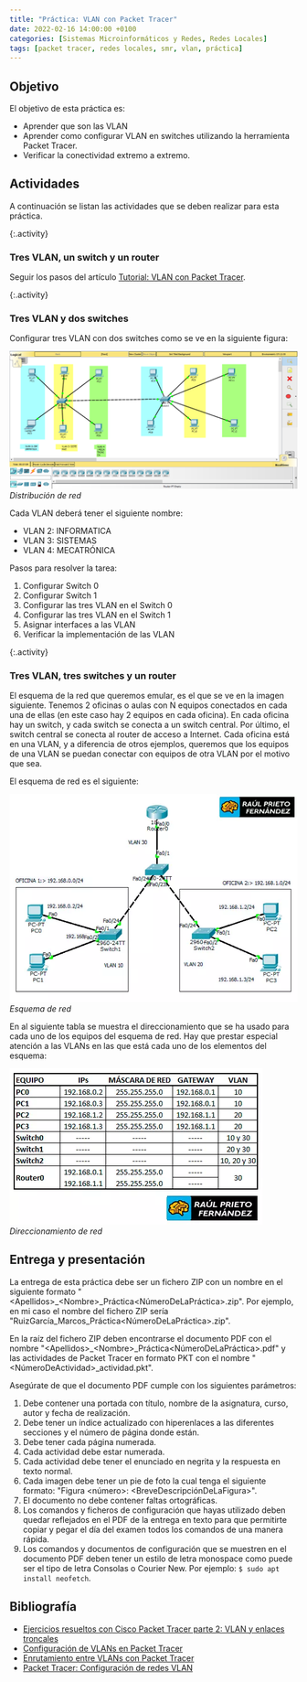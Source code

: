 ```yaml
---
title: "Práctica: VLAN con Packet Tracer"
date: 2022-02-16 14:00:00 +0100
categories: [Sistemas Microinformáticos y Redes, Redes Locales]
tags: [packet tracer, redes locales, smr, vlan, práctica]
---
```


## Objetivo

El objetivo de esta práctica es:
- Aprender que son las VLAN 
- Aprender como configurar VLAN en switches utilizando la herramienta Packet Tracer.
- Verificar la conectividad extremo a extremo.

## Actividades

A continuación se listan las actividades que se deben realizar para esta práctica.

{:.activity}
### Tres VLAN, un switch y un router

Seguir los pasos del artículo [Tutorial: VLAN con Packet Tracer](/posts/tutorial-vlan-packet-tracer).

{:.activity}
### Tres VLAN y dos switches

Configurar tres VLAN con dos switches como se ve en la siguiente figura:

![img-description](/assets/img/practica-vlan-packet-tracer/tresVlanDosSwitches.png)
_Distribución de red_

Cada VLAN deberá tener el siguiente nombre:

- VLAN 2: INFORMATICA
- VLAN 3: SISTEMAS
- VLAN 4: MECATRÓNICA

Pasos para resolver la tarea:

1. Configurar Switch 0
1. Configurar Switch 1
1. Configurar las tres VLAN en el Switch 0
1. Configurar las tres VLAN en el Switch 1
1. Asignar interfaces a las VLAN
1. Verificar la implementación de las VLAN


{:.activity}
### Tres VLAN, tres switches y un router

El esquema de la red que queremos emular, es el que se ve en la imagen siguiente. Tenemos 2 oficinas o aulas con N equipos conectados en cada una de ellas (en este caso hay 2 equipos en cada oficina). En cada oficina hay un switch, y cada switch se conecta a un switch central. Por último, el switch central se conecta al router de acceso a Internet. Cada oficina está en una VLAN, y a diferencia de otros ejemplos, queremos que los equipos de una VLAN se puedan conectar con equipos de otra VLAN por el motivo que sea.

El esquema de red es el siguiente:

![img-description](/assets/img/practica-vlan-packet-tracer/enrutamiento-entre-vlans-001.webp)
_Esquema de red_

En al siguiente tabla se muestra el direccionamiento que se ha usado para cada uno de los equipos del esquema de red. Hay que prestar especial atención a las VLANs en las que está cada uno de los elementos del esquema:

![img-description](/assets/img/practica-vlan-packet-tracer/enrutamiento-entre-vlans-002.webp)
_Direccionamiento de red_

## Entrega y presentación

La entrega de esta práctica debe ser un fichero ZIP con un nombre en el siguiente formato "\<Apellidos\>_\<Nombre\>_Práctica\<NúmeroDeLaPráctica\>.zip". Por ejemplo, en mi caso el nombre del fichero ZIP sería "RuizGarcía_Marcos_Práctica\<NúmeroDeLaPráctica\>.zip".

En la raíz del fichero ZIP deben encontrarse el documento PDF con el nombre "\<Apellidos\>_\<Nombre\>_Práctica\<NúmeroDeLaPráctica\>.pdf" y las actividades de Packet Tracer en formato PKT con el nombre "\<NúmeroDeActividad\>_actividad.pkt".

Asegúrate de que el documento PDF cumple con los siguientes parámetros:

1. Debe contener una portada con título, nombre de la asignatura, curso, autor y fecha de realización.
2. Debe tener un índice actualizado con hiperenlaces a las diferentes secciones y el número de página donde están.
3. Debe tener cada página numerada.
4. Cada actividad debe estar numerada. 
5. Cada actividad debe tener el enunciado en negrita y la respuesta en texto normal.
6. Cada imagen debe tener un pie de foto la cual tenga el siguiente formato: "Figura \<número\>: \<BreveDescripciónDeLaFigura\>".
7. El documento no debe contener faltas ortográficas.
8. Los comandos y ficheros de configuración que hayas utilizado deben quedar reflejados en el PDF de la entrega en texto para que permitirte copiar y pegar el día del examen todos los comandos de una manera rápida.
9. Los comandos y documentos de configuración que se muestren en el documento PDF deben tener un estilo de letra monospace como puede ser el tipo de letra Consolas o Courier New. Por ejemplo: `$ sudo apt install neofetch`.

## Bibliografía

- [Ejercicios resueltos con Cisco Packet Tracer parte 2: VLAN y enlaces troncales](https://parzibyte.me/blog/2018/05/22/ejercicios-resueltos-cisco-vlan-enlaces-troncales/)
- [Configuración de VLANs en Packet Tracer](https://www.raulprietofernandez.net/blog/packet-tracer/configuracion-de-vlans-en-packet-tracer)
- [Enrutamiento entre VLANs con Packet Tracer](https://www.raulprietofernandez.net/blog/packet-tracer/enrutamiento-entre-vlans-con-packet-tracer)
- [Packet Tracer: Configuración de redes VLAN](https://examenredes.com/3-3-12-packet-tracer-configuracion-de-redes-vlan-respuestas/)